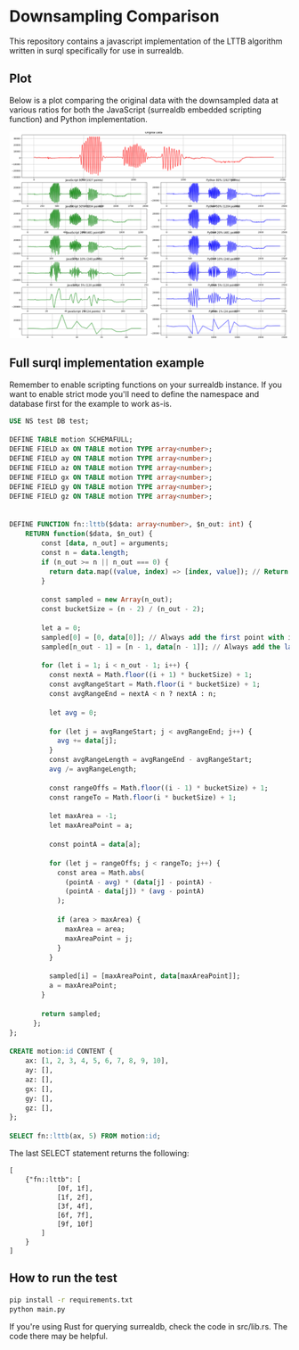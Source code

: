 # Downsampling Comparison

This repository contains a javascript implementation of the LTTB algorithm written in surql specifically for use in surrealdb.

## Plot

Below is a plot comparing the original data with the downsampled data at various ratios for both the JavaScript (surrealdb embedded scripting function) and Python implementation.

![Downsampling Comparison](test-output-plot.png)

## Full surql implementation example

Remember to enable scripting functions on your surrealdb instance.
If you want to enable strict mode you'll need to define the namespace and database first for the example to work as-is.

```sql
USE NS test DB test;

DEFINE TABLE motion SCHEMAFULL;
DEFINE FIELD ax ON TABLE motion TYPE array<number>;
DEFINE FIELD ay ON TABLE motion TYPE array<number>;
DEFINE FIELD az ON TABLE motion TYPE array<number>;
DEFINE FIELD gx ON TABLE motion TYPE array<number>;
DEFINE FIELD gy ON TABLE motion TYPE array<number>;
DEFINE FIELD gz ON TABLE motion TYPE array<number>;


DEFINE FUNCTION fn::lttb($data: array<number>, $n_out: int) {
    RETURN function($data, $n_out) {
        const [data, n_out] = arguments;
        const n = data.length;
        if (n_out >= n || n_out === 0) {
          return data.map((value, index) => [index, value]); // Return all points with indices
        }

        const sampled = new Array(n_out);
        const bucketSize = (n - 2) / (n_out - 2);

        let a = 0;
        sampled[0] = [0, data[0]]; // Always add the first point with its index
        sampled[n_out - 1] = [n - 1, data[n - 1]]; // Always add the last point with its index

        for (let i = 1; i < n_out - 1; i++) {
          const nextA = Math.floor((i + 1) * bucketSize) + 1;
          const avgRangeStart = Math.floor(i * bucketSize) + 1;
          const avgRangeEnd = nextA < n ? nextA : n;

          let avg = 0;

          for (let j = avgRangeStart; j < avgRangeEnd; j++) {
            avg += data[j];
          }
          const avgRangeLength = avgRangeEnd - avgRangeStart;
          avg /= avgRangeLength;

          const rangeOffs = Math.floor((i - 1) * bucketSize) + 1;
          const rangeTo = Math.floor(i * bucketSize) + 1;

          let maxArea = -1;
          let maxAreaPoint = a;

          const pointA = data[a];

          for (let j = rangeOffs; j < rangeTo; j++) {
            const area = Math.abs(
              (pointA - avg) * (data[j] - pointA) -
              (pointA - data[j]) * (avg - pointA)
            );

            if (area > maxArea) {
              maxArea = area;
              maxAreaPoint = j;
            }
          }

          sampled[i] = [maxAreaPoint, data[maxAreaPoint]];
          a = maxAreaPoint;
        }

        return sampled;
      };
};

CREATE motion:id CONTENT {
	ax: [1, 2, 3, 4, 5, 6, 7, 8, 9, 10],
	ay: [],
	az: [],
	gx: [],
	gy: [],
	gz: [],
};

SELECT fn::lttb(ax, 5) FROM motion:id;
```

The last SELECT statement returns the following:

```
[
    {"fn::lttb": [
            [0f, 1f],
            [1f, 2f],
            [3f, 4f],
            [6f, 7f],
            [9f, 10f]
        ]
    }
]
```

## How to run the test

```bash
pip install -r requirements.txt
python main.py
```

If you're using Rust for querying surrealdb, check the code in src/lib.rs. The code there may be helpful.
